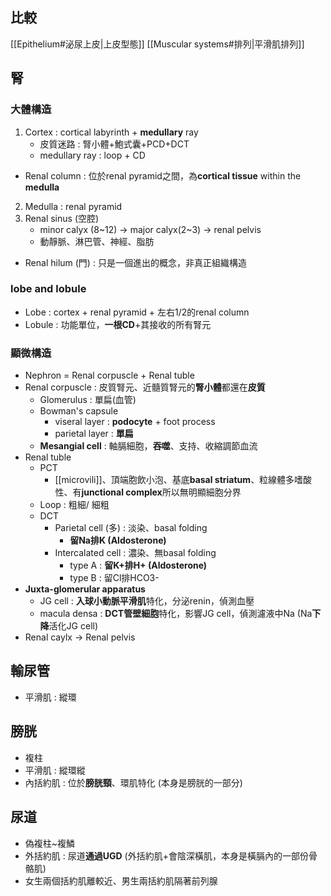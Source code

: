 ## 比較
[[Epithelium#泌尿上皮|上皮型態]]
[[Muscular systems#排列|平滑肌排列]]
## 腎
### 大體構造
1. Cortex : cortical labyrinth + **medullary** ray
	- 皮質迷路 : 腎小體+鮑式囊+PCD+DCT
	- medullary ray : loop + CD
- Renal column : 位於renal pyramid之間，為**cortical tissue** within the **medulla**
2. Medulla : renal pyramid
3. Renal sinus (空腔)
	- minor calyx (8~12) -> major calyx(2~3) -> renal pelvis
	- 動靜脈、淋巴管、神經、脂肪
- Renal hilum (門) : 只是一個進出的概念，非真正組織構造
### lobe and lobule
- Lobe : cortex + renal pyramid + 左右1/2的renal column
- Lobule : 功能單位，**一根CD**+其接收的所有腎元
### 顯微構造
- Nephron = Renal corpuscle + Renal tuble
- Renal corpuscle : 皮質腎元、近髓質腎元的**腎小體**都還在**皮質**
	- Glomerulus : 單扁(血管)
	- Bowman's capsule
		- viseral layer : **podocyte** + foot process
		- parietal layer : **單扁**
	- **Mesangial cell** : 軸膈細胞，**吞噬**、支持、收縮調節血流
- Renal tuble
	- PCT 
		- [[microvili]]、頂端胞飲小泡、基底**basal striatum**、粒線體多嗜酸性、有**junctional complex**所以無明顯細胞分界
	- Loop : 粗細/ 細粗
	- DCT
		- Parietal cell (多) : 淡染、basal folding
			- **留Na排K (Aldosterone)**
		- Intercalated cell : 濃染、無basal folding
			- type A : **留K+排H+ (Aldosterone)**
			- type B : 留Cl排HCO3-
- **Juxta-glomerular apparatus**
	- JG cell : **入球小動脈平滑肌**特化，分泌renin，偵測血壓
	- macula densa : **DCT管壁細胞**特化，影響JG cell，偵測濾液中Na (Na**下降**活化JG cell)
- Renal caylx -> Renal pelvis
## 輸尿管
- 平滑肌 : 縱環
## 膀胱
- 複柱
- 平滑肌 : 縱環縱
- 內括約肌 : 位於**膀胱頸**、環肌特化 (本身是膀胱的一部分)
## 尿道
- 偽複柱~複鱗
- 外括約肌 : 尿道**通過UGD** (外括約肌+會陰深橫肌，本身是橫膈內的一部份骨骼肌)
- 女生兩個括約肌離較近、男生兩括約肌隔著前列腺
